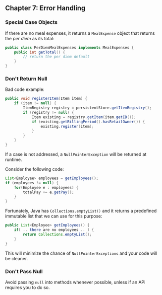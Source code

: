 ## Chapter 7: Error Handling

### Special Case Objects

If there are no meal expenses, it returns a `MealExpense` object that returns the *per diem* as its total:

```java
public class PerDiemMealExpenses implements MealExpenses {
    public int getTotal() {
        // return the per diem default
    }
}
```

### Don't Return Null

Bad code example:

```java
public void registerItem(Item item) {
    if (item != null) {
        ItemRegistry registry = persistentStore.getItemRegistry();
        if (registry != null) {
            Item existing = registry.getItem(item.getID());
            if (existing.getBillingPeriod().hasRetailOwner()) {
                existing.register(item);
            }
        }
    }
}
```

If a case is not addressed, a `NullPointerException` will be returned at runtime.

Consider the following code:

```java
List<Employee> employees = getEmployees();
if (employees != null) {
    for(Employee e : employees) {
        totalPay += e.getPay();
    }
}
```

Fortunately, Java has `Collections.emptyList()` and it returns a predefined immutable list that we can use for this purpose:

```java
public List<Employee> getEmployees() {
    if( .. there are no employees .. ) {
        return Collections.emptyList();
    }
}
```

This will minimize the chance of `NullPointerExceptions` and your code will be cleaner.

### Don't Pass Null

Avoid passing `null` into methods whenever possible, unless if an API requires you to do so.

